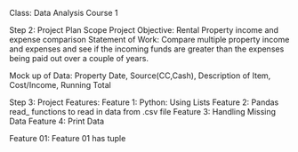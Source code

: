 Class: Data Analysis Course 1

Step 2: Project Plan Scope
Project Objective: Rental Property income and expense comparison
Statement of Work:  Compare multiple property income and expenses and see if the incoming funds are greater than the expenses being paid out over a couple of years. 

Mock up of Data: Property Date, Source(CC,Cash), Description of Item, Cost/Income, Running Total


Step 3: Project Features: 
Feature 1:  Python: Using Lists
Feature 2:  Pandas read_ functions to read in data from .csv file
Feature 3:  Handling Missing Data 
Feature 4:  Print Data

Feature 01:
Feature 01 has tuple 
